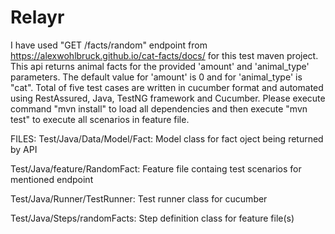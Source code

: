 # Relayr
I have used "GET /facts/random" endpoint from https://alexwohlbruck.github.io/cat-facts/docs/ for this test maven project. This api returns animal facts for the provided 'amount' and 'animal_type' parameters. The default value for 'amount' is 0 and for 'animal_type' is "cat". Total of five test cases are written in cucumber format and automated using RestAssured, Java, TestNG framework and Cucumber. Please execute command "mvn install" to load all dependencies and then execute "mvn test" to execute all scenarios in feature file.

FILES:
Test/Java/Data/Model/Fact:  Model class for fact oject being returned by API

Test/Java/feature/RandomFact: Feature file containg test scenarios for mentioned endpoint

Test/Java/Runner/TestRunner:  Test runner class for cucumber

Test/Java/Steps/randomFacts:  Step definition class for feature file(s)

